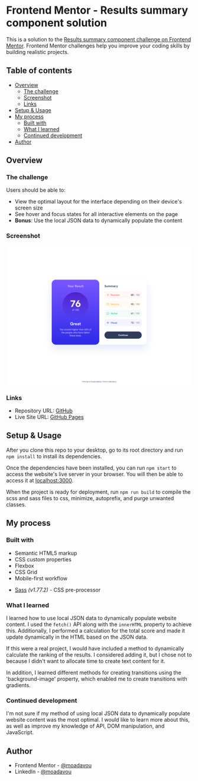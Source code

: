 # Frontend Mentor - Results summary component solution

This is a solution to the [Results summary component challenge on Frontend Mentor](https://www.frontendmentor.io/challenges/results-summary-component-CE_K6s0maV). Frontend Mentor challenges help you improve your coding skills by building realistic projects.

## Table of contents

-   [Overview](#overview)
    -   [The challenge](#the-challenge)
    -   [Screenshot](#screenshot)
    -   [Links](#links)
-   [Setup & Usage](#setup--usage)
-   [My process](#my-process)
    -   [Built with](#built-with)
    -   [What I learned](#what-i-learned)
    -   [Continued development](#continued-development)
-   [Author](#author)

## Overview

### The challenge

Users should be able to:

-   View the optimal layout for the interface depending on their device's screen size
-   See hover and focus states for all interactive elements on the page
-   **Bonus**: Use the local JSON data to dynamically populate the content

### Screenshot

![](./preview.png)

### Links

-   Repository URL: [GitHub](https://github.com/moadavou/results-summary-component)
-   Live Site URL: [GitHub Pages](https://moadavou.github.io/results-summary-component/)

## Setup & Usage

After you clone this repo to your desktop, go to its root directory and run `npm install` to install its dependencies.

Once the dependencies have been installed, you can run `npm start` to access the website's live server in your browser. You will then be able to access it at [localhost:3000](http://localhost:3000).

When the project is ready for deployment, run `npm run build` to compile the scss and sass files to css, minimize, autoprefix, and purge unwanted classes.

## My process

### Built with

-   Semantic HTML5 markup
-   CSS custom properties
-   Flexbox
-   CSS Grid
-   Mobile-first workflow

*   [Sass](https://sass-lang.com/) _(v1.77.2)_ - CSS pre-processor

### What I learned

I learned how to use local JSON data to dynamically populate website content. I used the `fetch()` API along with the `innerHTML` property to achieve this. Additionally, I performed a calculation for the total score and made it update dynamically in the HTML based on the JSON data.

If this were a real project, I would have included a method to dynamically calculate the ranking of the results. I considered adding it, but I chose not to because I didn't want to allocate time to create text content for it.

In addition, I learned different methods for creating transitions using the 'background-image' property, which enabled me to create transitions with gradients.

### Continued development

I'm not sure if my method of using local JSON data to dynamically populate website content was the most optimal. I would like to learn more about this, as well as improve my knowledge of API, DOM manipulation, and JavaScript.

## Author

-   Frontend Mentor - [@moadavou](https://www.frontendmentor.io/profile/moadavou)
-   LinkedIn - [@moadavou](https://www.linkedin.com/in/moadavou/)
